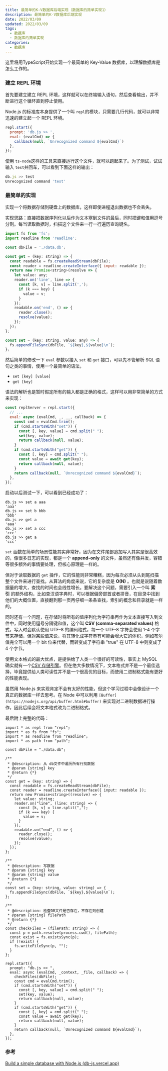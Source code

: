 ```yaml
---
title: 最简单的K-V数据库后端实现（数据库的简单实现1）
description: 最简单的K-V数据库后端实现
date: 2022/03/09
updated: 2022/03/09
tags:
  - 数据库
  - 数据库的简单实现
categories:
  - 数据库
---
```


这里将用TypeScript开始实现一个最简单的 Key-Value 数据库，以理解数据库是怎么工作的。

### 建立 REPL 环境

首先要建立建立 REPL 环境，这样就可以在终端输入语句，然后查看输出，并不断进行这个循环直到停止使用。

Node.js 的标准库本身提供了一个叫 `repl`的模块，只需要几行代码，就可以非常迅速的建立起一个 REPL 环境。

```jsx
repl.start({
  prompt: 'db.js >> ',
  eval: (evalCmd) => {
    callback(null, `Unrecognized command ${evalCmd}`)
  },
});
```

使用 `ts-node`这样的工具来直接运行这个文件，就可以跑起来了。为了测试，试试输入 `test`并回车，可以看到下面这样的输出：

```jsx
db.js >> test
Unrecognized command 'test'
```

### 最简单的实现

实现一个将数据存储到硬盘上的数据库，这样即使进程退出数据也不会丢失。

实现思路：直接把数据序列化以后作为文本塞到文件的最后，同时把键和值用逗号分割。每当读取数据时，扫描这个文件来一行一行遍历查询键名。

```jsx
import fs from 'fs';
import readline from 'readline';

const dbFile = './data.db';

const get = (key: string) => {
  const readable = fs.createReadStream(dbFile);
  const reader = readline.createInterface({ input: readable });
  return new Promise<string>(resolve => {
    let value: any;
    reader.on('line', line => {
      const [k, v] = line.split(',');
      if (k === key) {
        value = v;
      }
    });
    readable.on('end', () => {
      reader.close();
      resolve(value);
    });
  });
};

const set = (key: string, value: any) => {
  fs.appendFileSync(dbFile, `${key},${value}\n`);
};
```

然后简单的修改一下 `eval` 参数以接入 `set` 和 `get` 接口，可以先不管解析 SQL 语句之类的事情，使用一个最简单的语法，

- `set [key] [value]`
- `get [key]`

语法的解析也是暂时假定所有的输入都是正确的格式，这样可以用非常简单的方式来实现：

```jsx
const replServer = repl.start({
  // ...
  eval: async (evalCmd, _, __, callback) => {
    const cmd = evalCmd.trim();
    if (cmd.startsWith("set")) {
      const [, key, value] = cmd.split(" ");
      set(key, value);
      return callback(null, value);
    }
    if (cmd.startsWith("get")) {
      const [, key] = cmd.split(" ");
      const value = await get(key);
      return callback(null, value);
    }
    return callback(null, `Unrecognized command ${evalCmd}`);
  },
});
```

启动以后测试一下，可以看到已经成功了：

```
db.js >> set a aaa
'aaa'
db.js >> set b bbb
'bbb'
db.js >> get a
'aaa'
db.js >> set a ccc
'ccc'
db.js >> get a
'ccc'
```

`set` 函数在简单的场景性能其实非常好，因为在文件尾部追加写入其实是很高效的，像很多日志的实现，都是一个 **append-only** 的文件，虽然还有像并发，容错等很多额外的事情要处理，但核心原理是一样的。

但对于读取数据的 `get` 操作，它的性能则非常糟糕，因为每次必须从头到尾扫描整个文件来进行查找。从算法的角度来说，它的复杂度是 **O(N)** 。也就是说随着数据量的增大，查找的时间也会线性增长。要解决这个问题，需要引入一个叫 **索引** 的额外结构，比如查汉语字典时，可以根据偏旁部首或者拼音，在目录中找到他们的大概位置，直接翻到那一页再仔细一条条查找，索引的概念和目录就是一样的。

同时还有一个问题，在存储时将所有的值序列化为字符串再作为文本直接写入到文件中，同时使用逗号分隔键和值，这个叫 **CSV (comma-separated values)** 格式，写入时会默认使用 UTF-8 的编码格式，每一个 UTF-8 字符会使用 1-4 个字节来存储，但对某些值来说，将其转化成字符串有可能会增大它的体积，例如布尔值完全可以用一个 bit 位来代替，而转变成了字符串 "true" 在 UTF-8 中则变成了 4 个字节。

使用文本格式的最大优点，是提供给了人类一个很好的可读性，事实上 MySQL 确实就有一个[CSV 存储引擎](https://dev.mysql.com/doc/refman/5.7/en/csv-storage-engine.html)。但在绝大多数情况下，文本格式并不是一个最佳选择，毕竟提供给人类可读性并不是一个很高优的目标，而使用二进制格式能有更好的性能表现。

虽然用 Node.js 来实现肯定不会有太好的性能，但这个学习过程中会像设计一个真正的数据库一样去思考。在 Node 中可以利用 `[Buffer](https://nodejs.org/api/buffer.html#buffer)` 来实现对二进制数据进行操作，因此后续会将文本格式改为二进制格式。

最后附上完整的代码：

```tsx
import * as repl from "repl";
import * as fs from "fs";
import * as readline from "readline";
import * as path from "path";

const dbFile = "./data.db";

/**
 * @description: 从 db文件中遍历所有行找数据
 * @param {string} key
 * @return {*}
 */
const get = (key: string) => {
  const readable = fs.createReadStream(dbFile);
  const reader = readline.createInterface({ input: readable });
  return new Promise<string>((resolve) => {
    let value: string;
    reader.on("line", (line: string) => {
      const [k, v] = line.split(",");
      if (k === key) {
        value = v;
      }
    });
    readable.on("end", () => {
      reader.close();
      resolve(value);
    });
  });
};

/**
 * @description: 写数据
 * @param {string} key
 * @param {string} value
 * @return {*}
 */
const set = (key: string, value: string) => {
  fs.appendFileSync(dbFile, `${key},${value}\n`);
};

/**
 * @description: 检查DB文件是否存在，不存在则创建
 * @param {string} filePath
 * @return {*}
 */
const checkFiles = (filePath: string) => {
  const p = path.resolve(process.cwd(), filePath);
  const exist = fs.existsSync(p);
  if (!exist) {
    fs.writeFileSync(p, "");
  }
};

repl.start({
  prompt: "db.js >> ",
  eval: async (evalCmd, _context, _file, callback) => {
    checkFiles(dbFile);
    const cmd = evalCmd.trim();
    if (cmd.startsWith("set")) {
      const [, key, value] = cmd.split(" ");
      set(key, value);
      return callback(null, value);
    }
    if (cmd.startsWith("get")) {
      const [, key] = cmd.split(" ");
      const value = await get(key);
      return callback(null, value);
    }
    return callback(null, `Unrecognized command ${evalCmd}`);
  },
});
```


### 参考

[Build a simple database with Node.js (db-js.vercel.app)](https://db-js.vercel.app/2)